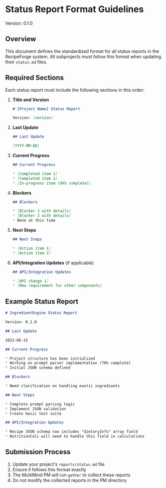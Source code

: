 # Status Report Format Guidelines

Version: 0.1.0

## Overview

This document defines the standardized format for all status reports in the RecipeForge system. All subprojects must follow this format when updating their `status.md` files.

## Required Sections

Each status report must include the following sections in this order:

1. **Title and Version**
   ```markdown
   # [Project Name] Status Report
   
   Version: [version]
   ```

2. **Last Update**
   ```markdown
   ## Last Update
   
   [YYYY-MM-DD]
   ```

3. **Current Progress**
   ```markdown
   ## Current Progress
   
   * [Completed item 1]
   * [Completed item 2]
   * [In-progress item (XX% complete)]
   ```

4. **Blockers**
   ```markdown
   ## Blockers
   
   * [Blocker 1 with details]
   * [Blocker 2 with details]
   * None at this time
   ```

5. **Next Steps**
   ```markdown
   ## Next Steps
   
   * [Action item 1]
   * [Action item 2]
   ```

6. **API/Integration Updates** (if applicable)
   ```markdown
   ## API/Integration Updates
   
   * [API change 1]
   * [New requirement for other components]
   ```

## Example Status Report

```markdown
# IngredientEngine Status Report

Version: 0.1.0

## Last Update

2023-06-15

## Current Progress

* Project structure has been initialized
* Working on prompt parser implementation (70% complete)
* Initial JSON schema defined

## Blockers

* Need clarification on handling exotic ingredients

## Next Steps

* Complete prompt parsing logic
* Implement JSON validation
* Create basic test suite

## API/Integration Updates

* Recipe JSON schema now includes "dietaryInfo" array field
* NutritionCalc will need to handle this field in calculations
```

## Submission Process

1. Update your project's `reports/status.md` file
2. Ensure it follows this format exactly
3. The MultiMind PM will run `gather` to collect these reports
4. Do not modify the collected reports in the PM directory 
